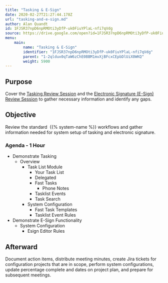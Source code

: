 ```yaml
---
title: "Tasking & E-Sign"
date: 2020-02-27T21:27:44.178Z
url: "tasking-and-e-sign.md"
author: Alan Quandt
id: 1FJSR37npD6npRMOti3yDfP-uk0FiuYPlaL-nfi7qVdg
source: https://drive.google.com/open?id=1FJSR37npD6npRMOti3yDfP-uk0FiuYPlaL-nfi7qVdg
menu:
    main:
        name: "Tasking & E-Sign"
        identifier: "1FJSR37npD6npRMOti3yDfP-uk0FiuYPlaL-nfi7qVdg"
        parent: "1-2qldux0qTaW6zChE0BBM1mvXjBFcxCEpbDlUiX0WKQ"
        weight: 5900
---
```

## Purpose

Cover the [Tasking Review Session](review-session-tasking.md) and the [Electronic Signature (E-Sign) Review Session](review-session-e-sign.md) to gather necessary information and identify any gaps.

## Objective

Review the standard  {{% system-name %}} workflows and gather information needed for system setup of tasking and electronic signature.

### Agenda - 1 Hour

* Demonstrate Tasking
    * Overview
        * Task List Module
            * Your Task List
            * Delegated
            * Fast Tasks
                * Phone Notes
            * Tasklist Events
            * Task Search
        * System Configuration
            * Fast Task Templates
            * Tasklist Event Rules
* Demonstrate E-Sign Functionality
    * System Configuration
        * Esign Editor Rules

## Afterward

Document action items, distribute meeting minutes, create Jira tickets for configuration projects that are in scope, perform system configurations, update percentage complete and dates on project plan, and prepare for subsequent meetings.

